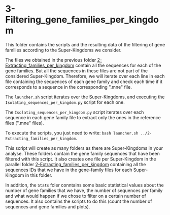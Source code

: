 # 3-Filtering_gene_families_per_kingdom

This folder contains the scripts and the resulting data of the filtering of gene families according to the Super-Kingdoms we consider.

The files we obtained in the previous folder [2-Extracting_families_per_kingdom](https://github.com/BasilePajot/Database_3D_proteins/tree/main/2-Extracting_families_per_kingdom) contain all the sequences for each of the gene families. But all the sequences in these files are not part of the considered Super-Kingdom.
Therefore, we will iterate over each line in each file containing the sequences of each gene family and check each time if it corresponds to a sequence in the corresponding ".mne" file.

The `launcher.sh` script iterates over the Super-Kingdoms, and executing the `Isolating_sequences_per_kingdom.py` script for each one.

The `Isolating_sequences_per_kingdom.py` script iterates over each sequence in each gene family file to extract only the ones in the reference files (".mne" files).

To execute the scripts, you just need to write:
`bash launcher.sh ../2-Extracting_families_per_kingdom`.

This script will create as many folders as there are Super-Kingdoms in your analyse. These folders contain the gene family sequences that have been filtered with this script. It also creates one file per Super-Kingdom in the parallel folder [2-Extracting_families_per_kingdom](https://github.com/BasilePajot/Database_3D_proteins/tree/main/2-Extracting_families_per_kingdom) containing all the sequences IDs that we have in the gene-family files for each Super-Kingdom in this folder.

In addition, the `Stats` foler conntains some basic statistical values about the number of gene families that we have, the number of sequences per family and what would happen if we chose to filter on a certain number of sequences. It also contains the scripts to do this (count the number of sequences and gene families and plots).
